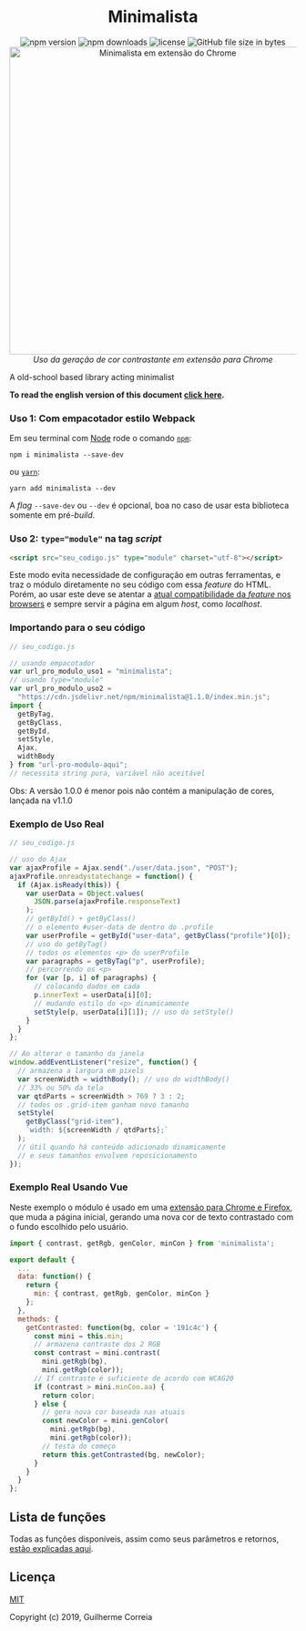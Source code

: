 <h1 align="center">Minimalista</h1>

<p align="center">
  <img alt="npm version" src="https://img.shields.io/npm/v/minimalista.svg">
  <img alt="npm downloads" src="https://img.shields.io/npm/dm/minimalista.svg?label=npm%20downloads">
  <img alt="license" src="https://img.shields.io/npm/l/minimalista.svg">
  <img alt="GitHub file size in bytes" src="https://img.shields.io/github/size/guidevloper/minimalista/index.js.svg?label=github%20module%20size"><br>
  <img width="540px" alt="Minimalista em extensão do Chrome" src="https://i.pinimg.com/originals/f6/05/74/f60574b4fb1393db4f6843303759af73.gif">
  <br><em align="center">Uso da geração de cor contrastante em extensão para Chrome</em>
</p>

A old-school based library acting minimalist

**To read the english version of this document [click here](https://github.com/GuiDevloper/minimalista/blob/master/README_en.md).**

### Uso 1: Com empacotador estilo Webpack

Em seu terminal com [Node](https://nodejs.org/pt-br/) rode o comando [`npm`](https://www.npmjs.com/get-npm):

```
npm i minimalista --save-dev
```

ou [`yarn`](https://yarnpkg.com/pt-BR/):

```
yarn add minimalista --dev
```

A _flag_ `--save-dev` ou `--dev` é opcional, boa no caso de usar esta biblioteca somente em pré-_build_.

### Uso 2: ```type="module"``` na tag _script_

```html
<script src="seu_codigo.js" type="module" charset="utf-8"></script>
```

Este modo evita necessidade de configuração em outras ferramentas, e traz o módulo diretamente no seu código com essa _feature_ do HTML.<br>
Porém, ao usar este deve se atentar a [atual compatibilidade da _feature_ nos browsers](https://caniuse.com/#search=JavaScript%20modules%20script%20tag) e sempre servir a página em algum _host_, como _localhost_.

### Importando para o seu código

```javascript
// seu_codigo.js

// usando empacotador
var url_pro_modulo_uso1 = "minimalista";
// usando type="module"
var url_pro_modulo_uso2 =
  "https://cdn.jsdelivr.net/npm/minimalista@1.1.0/index.min.js";
import {
  getByTag,
  getByClass,
  getById,
  setStyle,
  Ajax,
  widthBody
} from "url-pro-modulo-aqui";
// necessita string pura, variável não aceitável

```
Obs: A versão 1.0.0 é menor pois não contém a manipulação de cores, lançada na v1.1.0

### Exemplo de Uso Real

```javascript
// seu_codigo.js

// uso do Ajax
var ajaxProfile = Ajax.send("./user/data.json", "POST");
ajaxProfile.onreadystatechange = function() {
  if (Ajax.isReady(this)) {
    var userData = Object.values(
      JSON.parse(ajaxProfile.responseText)
    );
    // getById() + getByClass()
    // o elemento #user-data de dentro do .profile
    var userProfile = getById("user-data", getByClass("profile")[0]);
    // uso do getByTag()
    // todos os elementos <p> do userProfile
    var paragraphs = getByTag("p", userProfile);
    // percorrendo os <p>
    for (var [p, i] of paragraphs) {
      // colocando dados em cada
      p.innerText = userData[i][0];
      // mudando estilo do <p> dinamicamente
      setStyle(p, userData[i][1]); // uso do setStyle()
    }
  }
};

// Ao alterar o tamanho da janela
window.addEventListener("resize", function() {
  // armazena a largura em pixels
  var screenWidth = widthBody(); // uso do widthBody()
  // 33% ou 50% da tela
  var qtdParts = screenWidth > 769 ? 3 : 2;
  // todos os .grid-item ganham novo tamanho
  setStyle(
    getByClass("grid-item"),
    `width: ${screenWidth / qtdParts};`
  );
  // útil quando há conteúdo adicionado dinamicamente
  // e seus tamanhos envolvem reposicionamento
});
```

### Exemplo Real Usando Vue

Neste exemplo o módulo é usado em uma [extensão para Chrome e Firefox](https://github.com/guidevloper/what-have-you-made-today), que muda a página inicial, gerando uma nova cor de texto contrastado com o fundo escolhido pelo usuário.

```javascript
import { contrast, getRgb, genColor, minCon } from 'minimalista';

export default {
  ...
  data: function() {
    return {
      min: { contrast, getRgb, genColor, minCon }
    };
  },
  methods: {
    getContrasted: function(bg, color = '191c4c') {
      const mini = this.min;
      // armazena contraste dos 2 RGB
      const contrast = mini.contrast(
        mini.getRgb(bg),
        mini.getRgb(color));
      // If contraste é suficiente de acordo com WCAG20
      if (contrast > mini.minCon.aa) {
        return color;
      } else {
        // gera nova cor baseada nas atuais
        const newColor = mini.genColor(
          mini.getRgb(bg),
          mini.getRgb(color));
        // testa do começo
        return this.getContrasted(bg, newColor);
      }
    }
  }
};
```

## Lista de funções

Todas as funções disponíveis, assim como seus parâmetros e retornos, [estão explicadas aqui](https://github.com/GuiDevloper/minimalista/blob/master/functions_list.md).

## Licença
[MIT](https://github.com/GuiDevloper/minimalista/blob/master/LICENSE)

Copyright (c) 2019, Guilherme Correia
